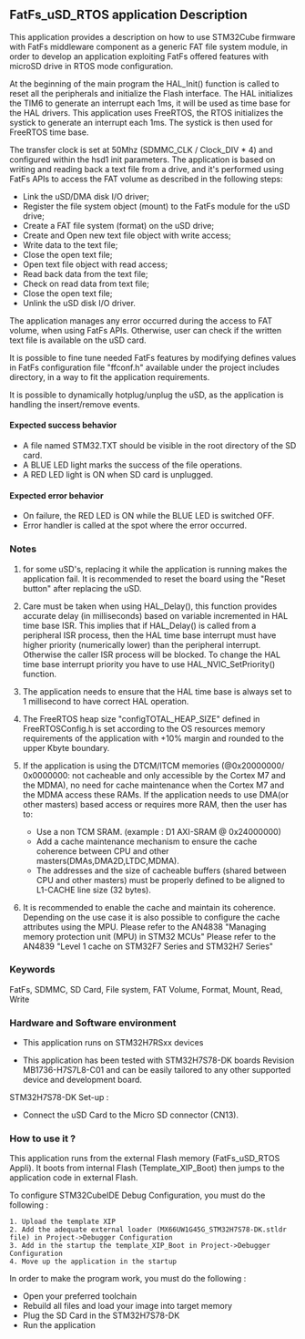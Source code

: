 ## <b>FatFs_uSD_RTOS application Description</b>

This application provides a description on how to use STM32Cube firmware with FatFs
middleware component as a generic FAT file system module, in order to develop an
application exploiting FatFs offered features with microSD drive in RTOS mode
configuration.

At the beginning of the main program the HAL_Init() function is called to reset
all the peripherals and initialize the Flash interface.
The HAL initializes the TIM6 to generate an interrupt each 1ms, it will be used as time base for the HAL drivers.
This application uses FreeRTOS, the RTOS initializes the systick to generate an interrupt each 1ms.
The systick is then used for FreeRTOS time base.

The transfer clock is set at 50Mhz (SDMMC_CLK / Clock_DIV * 4) and configured within the hsd1 init parameters.
The application is based on writing and reading back a text file from a drive,
and it's performed using FatFs APIs to access the FAT volume as described in the following steps:

 - Link the uSD/DMA disk I/O driver;
 - Register the file system object (mount) to the FatFs module for the uSD drive;
 - Create a FAT file system (format) on the uSD drive;
 - Create and Open new text file object with write access;
 - Write data to the text file;
 - Close the open text file;
 - Open text file object with read access;
 - Read back data from the text file;
 - Check on read data from text file;
 - Close the open text file;
 - Unlink the uSD disk I/O driver.

The application manages any error occurred during the
access to FAT volume, when using FatFs APIs. Otherwise, user can check if the
written text file is available on the uSD card.

It is possible to fine tune needed FatFs features by modifying defines values
in FatFs configuration file "ffconf.h" available under the project includes
directory, in a way to fit the application requirements.

It is possible to dynamically hotplug/unplug the uSD, as the application is handling
the insert/remove events.

#### <b>Expected success behavior</b>

- A file named STM32.TXT should be visible in the root directory of the SD card.
- A BLUE LED light marks the success of the file operations.
- A RED LED light is ON when SD card is unplugged.

#### <b>Expected error behavior</b>

- On failure, the RED LED is ON while the BLUE LED is switched OFF.
- Error handler is called at the spot where the error occurred.

### <b>Notes</b>

1. for some uSD's, replacing it  while the application is running makes the application fail.
   It is recommended to reset the board using the "Reset button" after replacing the uSD.

2. Care must be taken when using HAL_Delay(), this function provides accurate delay (in milliseconds)
   based on variable incremented in HAL time base ISR. This implies that if HAL_Delay() is called from
   a peripheral ISR process, then the HAL time base interrupt must have higher priority (numerically lower)
   than the peripheral interrupt. Otherwise the caller ISR process will be blocked.
   To change the HAL time base interrupt priority you have to use HAL_NVIC_SetPriority() function.

3. The application needs to ensure that the HAL time base is always set to 1 millisecond
   to have correct HAL operation.

4. The FreeRTOS heap size "configTOTAL_HEAP_SIZE" defined in FreeRTOSConfig.h is set according to
   the OS resources memory requirements of the application with +10% margin and rounded to the
   upper Kbyte boundary.

5. If the  application is using the DTCM/ITCM memories (@0x20000000/ 0x0000000: not cacheable and only accessible
   by the Cortex M7 and the MDMA), no need for cache maintenance when the Cortex M7 and the MDMA access these RAMs.
If the application needs to use DMA(or other masters) based access or requires more RAM, then the user has to:
    - Use a non TCM SRAM. (example : D1 AXI-SRAM @ 0x24000000)
    - Add a cache maintenance mechanism to ensure the cache coherence between CPU and other masters(DMAs,DMA2D,LTDC,MDMA).
    - The addresses and the size of cacheable buffers (shared between CPU and other masters)
        must be properly defined to be aligned to L1-CACHE line size (32 bytes).

6. It is recommended to enable the cache and maintain its coherence.
   Depending on the use case it is also possible to configure the cache attributes using the MPU.
      Please refer to the AN4838 "Managing memory protection unit (MPU) in STM32 MCUs"
      Please refer to the AN4839 "Level 1 cache on STM32F7 Series and STM32H7 Series"

### <b>Keywords</b>

FatFs, SDMMC, SD Card, File system, FAT Volume, Format, Mount, Read, Write

### <b>Hardware and Software environment</b>

  - This application runs on STM32H7RSxx devices

  - This application has been tested with STM32H7S78-DK boards Revision MB1736-H7S7L8-C01 and can be
    easily tailored to any other supported device and development board.

  STM32H7S78-DK Set-up :

  - Connect the uSD Card to the Micro SD connector (CN13).


### <b>How to use it ?</b>

This application runs from the external Flash memory (FatFs_uSD_RTOS Appli).
It boots from internal Flash (Template_XIP_Boot) then jumps to the application code in external Flash.

To configure STM32CubeIDE Debug Configuration, you must do the following :

    1. Upload the template XIP
    2. Add the adequate external loader (MX66UW1G45G_STM32H7S78-DK.stldr file) in Project->Debugger Configuration
    3. Add in the startup the template_XIP_Boot in Project->Debugger Configuration
    4. Move up the application in the startup

In order to make the program work, you must do the following :

 - Open your preferred toolchain
 - Rebuild all files and load your image into target memory
 - Plug the SD Card in the STM32H7S78-DK
 - Run the application

